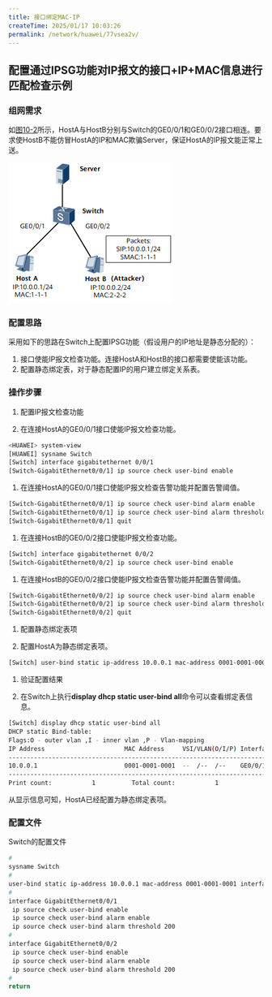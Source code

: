 ```yaml
---
title: 接口绑定MAC-IP
createTime: 2025/01/17 10:03:26
permalink: /network/huawei/77vsea2v/
---
```

## 配置通过IPSG功能对IP报文的接口+IP+MAC信息进行匹配检查示例

### 组网需求

如[图10-2](https://support.huawei.com/enterprise/zh/doc/EDOC1000047401/2eeb3da9#fig_dc_cfg_ipsg_00001301)所示，HostA与HostB分别与Switch的GE0/0/1和GE0/0/2接口相连。要求使HostB不能仿冒HostA的IP和MAC欺骗Server，保证HostA的IP报文能正常上送。

![img](/docs/1699415313991-91c77cb6-f700-407c-8573-66cbc0ef5f03.png)

### 配置思路

采用如下的思路在Switch上配置IPSG功能（假设用户的IP地址是静态分配的）：

1. 接口使能IP报文检查功能。连接HostA和HostB的接口都需要使能该功能。
2. 配置静态绑定表，对于静态配置IP的用户建立绑定关系表。

### 操作步骤

1. 配置IP报文检查功能

1. 在连接HostA的GE0/0/1接口使能IP报文检查功能。

```bash
<HUAWEI> system-view
[HUAWEI] sysname Switch
[Switch] interface gigabitethernet 0/0/1
[Switch-GigabitEthernet0/0/1] ip source check user-bind enable
```

1. 在连接HostA的GE0/0/1接口使能IP报文检查告警功能并配置告警阈值。

```bash
[Switch-GigabitEthernet0/0/1] ip source check user-bind alarm enable
[Switch-GigabitEthernet0/0/1] ip source check user-bind alarm threshold 200
[Switch-GigabitEthernet0/0/1] quit
```

1. 在连接HostB的GE0/0/2接口使能IP报文检查功能。

```bash
[Switch] interface gigabitethernet 0/0/2
[Switch-GigabitEthernet0/0/2] ip source check user-bind enable
```

1. 在连接HostB的GE0/0/2接口使能IP报文检查告警功能并配置告警阈值。

```bash
[Switch-GigabitEthernet0/0/2] ip source check user-bind alarm enable
[Switch-GigabitEthernet0/0/2] ip source check user-bind alarm threshold 200
[Switch-GigabitEthernet0/0/2] quit
```

1. 配置静态绑定表项

1. 配置HostA为静态绑定表项。

```bash
[Switch] user-bind static ip-address 10.0.0.1 mac-address 0001-0001-0001 interface gigabitethernet 0/0/1
```

1. 验证配置结果

1. 在Switch上执行**display dhcp static user-bind all**命令可以查看绑定表信息。

```bash
[Switch] display dhcp static user-bind all
DHCP static Bind-table:                                                         
Flags:O - outer vlan ,I - inner vlan ,P - Vlan-mapping                          
IP Address                      MAC Address     VSI/VLAN(O/I/P) Interface       
--------------------------------------------------------------------------------
10.0.0.1                        0001-0001-0001  --  /--  /--    GE0/0/1         
--------------------------------------------------------------------------------
Print count:           1          Total count:           1         
```

从显示信息可知，HostA已经配置为静态绑定表项。

### 配置文件

Switch的配置文件

```bash
#
sysname Switch
#
user-bind static ip-address 10.0.0.1 mac-address 0001-0001-0001 interface GigabitEthernet0/0/1
#
interface GigabitEthernet0/0/1
 ip source check user-bind enable
 ip source check user-bind alarm enable
 ip source check user-bind alarm threshold 200
#
interface GigabitEthernet0/0/2
 ip source check user-bind enable
 ip source check user-bind alarm enable
 ip source check user-bind alarm threshold 200
#
return
```

